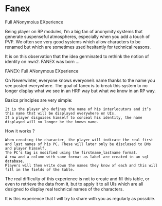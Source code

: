 # Fanex
Full ANonymoius EXperience

Being player on RP modules, I’m a big fan of anonymity systems that generate suspenseful atmospheres, especially when you add a touch of PVP. We often see very good systems which allow characters to be renamed but which are sometimes used hesitantly for technical reasons.

It is on this observation that the idea germinated to rethink the notion of identity on nwn2. FANEX was born …

FANEX: Full ANonymous EXperience

On Neverwinter, everyone knows everyone’s name thanks to the name you see posted everywhere. The goal of fanex is to break this system to no longer display what we see in an HRP way but what we know in an RP way.

Basics principles are very simple:

    It is the player who defines the name of his interlocutors and it’s this name that will be displayed everywhere on UIs.
    If a player disguises himself to conceal his identity, the name displayed will no longer be the known name.

How it works ?

    When creating the character, the player will indicate the real first and last names of his PC. These will later only be disclosed to DMs and player himself.
    The PC’s tag is modified using the firstname_lastname format.
    A row and a column with same format as label are created in an sql database.
    Players will then write down the names they know of each and this will fill in the fields of the table.

The real difficulty of this experience is not to create and fill this table, or even to retrieve the data from it, but to apply it to all UIs which are all designed to display real technical names of the characters.

It is this experience that I will try to share with you as regularly as possible.
